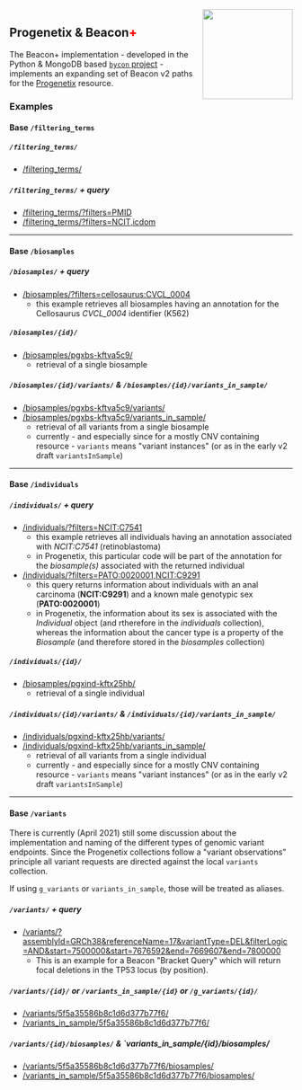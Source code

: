 
<img align="right" width="160px" src="https://progenetix.org/img/progenetix-logo-black.png">

<h2>Progenetix & Beacon<span style="color: red; font-weight: 800;">+</span></h2>

The Beacon+ implementation - developed in the Python & MongoDB based [`bycon` project](https://github.com/progenetix/bycon/) -
implements an expanding set of Beacon v2 paths for the [Progenetix](http://progenetix.org)
resource.

### Examples

#### Base `/filtering_terms`

##### `/filtering_terms/`

* [/filtering_terms/](https://progenetix.org/beacon/filtering_terms/)


##### `/filtering_terms/` + query

* [/filtering_terms/?filters=PMID](https://progenetix.org/beacon/filtering_terms/?filters=PMID)
* [/filtering_terms/?filters=NCIT,icdom](https://progenetix.org/beacon/filtering_terms/?filters=NCIT,icdom)

----

#### Base `/biosamples`

##### `/biosamples/` + query

* [/biosamples/?filters=cellosaurus:CVCL_0004](https://progenetix.org/beacon/biosamples/?filters=cellosaurus:CVCL_0004)
  - this example retrieves all biosamples having an annotation for the Cellosaurus _CVCL_0004_
  identifier (K562)

##### `/biosamples/{id}/`

* [/biosamples/pgxbs-kftva5c9/](http://progenetix.org/beacon/biosamples/pgxbs-kftva5c9/)
  - retrieval of a single biosample

##### `/biosamples/{id}/variants/` & `/biosamples/{id}/variants_in_sample/`

* [/biosamples/pgxbs-kftva5c9/variants/](http://progenetix.org/beacon/biosamples/pgxbs-kftva5c9/variants/)
* [/biosamples/pgxbs-kftva5c9/variants_in_sample/](http://progenetix.org/beacon/biosamples/pgxbs-kftva5c9/variants_in_sample/)
  - retrieval of all variants from a single biosample
  - currently - and especially since for a mostly CNV containing resource - `variants` means "variant instances" (or as in the early v2 draft `variantsInSample`)

----

#### Base `/individuals`

##### `/individuals/` + query

* [/individuals/?filters=NCIT:C7541](https://progenetix.org/beacon/individuals/?filters=NCIT:C7541)
  - this example retrieves all individuals having an annotation associated with _NCIT:C7541_ (retinoblastoma)
  - in Progenetix, this particular code will be part of the annotation for the _biosample(s)_ associated with the returned individual
* [/individuals/?filters=PATO:0020001,NCIT:C9291](https://progenetix.org/beacon/individuals/?filters=PATO:0020001,NCIT:C9291)
  - this query returns information about individuals with an anal carcinoma (**NCIT:C9291**) and a known male genotypic sex (**PATO:0020001**)
  - in Progenetix, the information about its sex is associated with the _Individual_ object (and rtherefore in the _individuals_ collection), whereas the information about the cancer type is a property of the _Biosample_ (and therefore stored in the _biosamples_ collection)

##### `/individuals/{id}/`

* [/biosamples/pgxind-kftx25hb/](http://progenetix.org/beacon/biosamples/pgxind-kftx25hb/)
  - retrieval of a single individual

##### `/individuals/{id}/variants/` & `/individuals/{id}/variants_in_sample/`

* [/individuals/pgxind-kftx25hb/variants/](http://progenetix.org/beacon/individuals/pgxind-kftx25hb/variants/)
* [/individuals/pgxind-kftx25hb/variants_in_sample/](http://progenetix.org/beacon/individuals/pgxind-kftx25hb/variants_in_sample/)
  - retrieval of all variants from a single individual
  - currently - and especially since for a mostly CNV containing resource - `variants` means "variant instances" (or as in the early v2 draft `variantsInSample`) 

----

#### Base `/variants`

There is currently (April 2021) still some discussion about the implementation and naming
of the different types of genomic variant endpoints. Since the Progenetix collections
follow a "variant observations" principle all variant requests are directed against
the local `variants` collection.

If using `g_variants` or `variants_in_sample`, those will be treated as aliases.

##### `/variants/` + query

* [/variants/?assemblyId=GRCh38&referenceName=17&variantType=DEL&filterLogic=AND&start=7500000&start=7676592&end=7669607&end=7800000](http://progenetix.org/beacon/variants/?assemblyId=GRCh38&referenceName=17&variantType=DEL&filterLogic=AND&start=7500000&start=7676592&end=7669607&end=7800000)
  - This is an example for a Beacon "Bracket Query" which will return focal deletions in the TP53 locus (by position).

##### `/variants/{id}/` or `/variants_in_sample/{id}` or `/g_variants/{id}/`

* [/variants/5f5a35586b8c1d6d377b77f6/](http://progenetix.org/beacon/variants/5f5a35586b8c1d6d377b77f6/)
* [/variants_in_sample/5f5a35586b8c1d6d377b77f6/](http://progenetix.org/beacon/variants_in_sample/5f5a35586b8c1d6d377b77f6/)

##### `/variants/{id}/biosamples/` & `variants_in_sample/{id}/biosamples/

* [/variants/5f5a35586b8c1d6d377b77f6/biosamples/](http://progenetix.org/beacon/variants/5f5a35586b8c1d6d377b77f6/biosamples/)
* [/variants_in_sample/5f5a35586b8c1d6d377b77f6/biosamples/](http://progenetix.org/beacon/variants_in_sample/5f5a35586b8c1d6d377b77f6/biosamples/)
